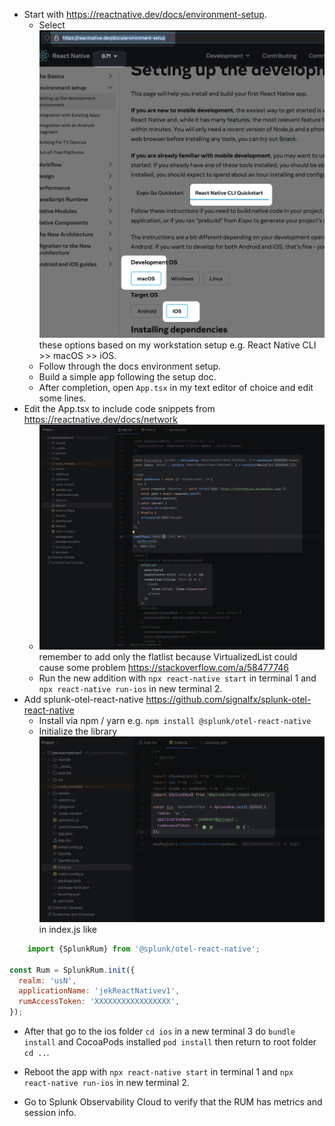 - Start with https://reactnative.dev/docs/environment-setup.
    - Select ![](i1.png) these options based on my workstation setup e.g. React Native CLI >> macOS >> iOS.
    - Follow through the docs environment setup.
    - Build a simple app following the setup doc.
    - After completion, open `App.tsx` in my text editor of choice and edit some lines.
- Edit the App.tsx to include code snippets from https://reactnative.dev/docs/network
    - ![](i2.png) remember to add only the flatlist because VirtualizedList could cause some problem https://stackoverflow.com/a/58477746
    - Run the new addition with `npx react-native start` in terminal 1 and `npx react-native run-ios` in new terminal 2.
- Add splunk-otel-react-native https://github.com/signalfx/splunk-otel-react-native
    - Install via npm / yarn e.g. `npm install @splunk/otel-react-native`
    - Initialize the library ![](i3.png) in index.js like 
```javascript
    import {SplunkRum} from '@splunk/otel-react-native';

const Rum = SplunkRum.init({
  realm: 'usN',
  applicationName: 'jekReactNativev1',
  rumAccessToken: 'XXXXXXXXXXXXXXXXX',
});
```

- After that go to the ios folder `cd ios` in a new terminal 3 do `bundle install` and CocoaPods installed `pod install` then return to root folder `cd ..`.

- Reboot the app with `npx react-native start` in terminal 1 and `npx react-native run-ios` in new terminal 2.

- Go to Splunk Observability Cloud to verify that the RUM has metrics and session info. 

